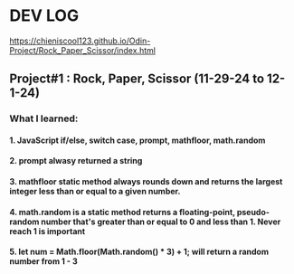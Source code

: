 # DEV LOG 
https://chieniscool123.github.io/Odin-Project/Rock_Paper_Scissor/index.html
## Project#1 : Rock, Paper, Scissor (11-29-24 to 12-1-24)
### What I learned: 
#### 1. JavaScript if/else, switch case, prompt, mathfloor, math.random
#### 2. prompt alwasy returned a string
#### 3. mathfloor static method always rounds down and returns the largest integer less than or equal to a given number.
#### 4. math.random is a static method returns a floating-point, pseudo-random number that's greater than or equal to 0 and less than 1. Never reach 1 is important
#### 5.  let num = Math.floor(Math.random() * 3) + 1; will return a random number from 1 - 3

 
